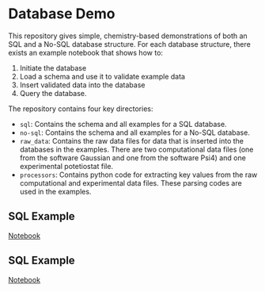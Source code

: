 # Database Demo

This repository gives simple, chemistry-based demonstrations of both an SQL
and a No-SQL database structure. For each database structure, there exists 
an example notebook that shows how to: 
1. Initiate the database 
2. Load a schema and use it to validate example data
3. Insert validated data into the database
4. Query the database.

The repository contains four key directories: 

* `sql`: Contains the schema and all examples for a SQL database. 
* `no-sql`: Contains the schema and all examples for a No-SQL database. 
* `raw_data`: Contains the raw data files for data that is inserted into the databases 
in the examples. There are two computational data files (one from the software 
Gaussian and one from the software Psi4) and one experimental potetiostat file. 
* `processors`:  Contains python code for extracting key values from the raw
computational and experimental data files. These parsing codes are used in the 
examples. 

## SQL Example
[Notebook](https://github.com/D3TaLES/databases_demo/blob/main/sql/sql_notebook.ipynb)

## SQL Example
[Notebook](https://github.com/D3TaLES/databases_demo/blob/main/no-sql/no-sql_notebook.ipynb)

